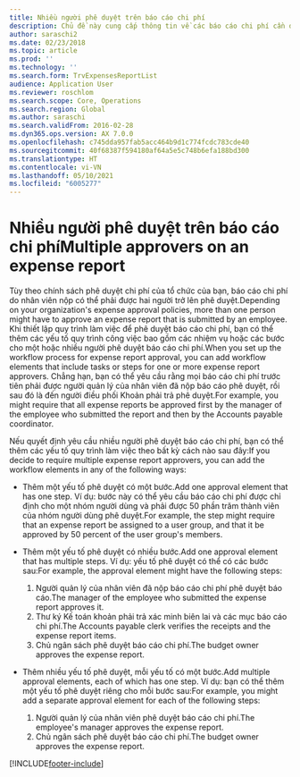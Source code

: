 ```yaml
---
title: Nhiều người phê duyệt trên báo cáo chi phí
description: Chủ đề này cung cấp thông tin về các báo cáo chi phí cần được nhiều người phê duyệt.
author: saraschi2
ms.date: 02/23/2018
ms.topic: article
ms.prod: ''
ms.technology: ''
ms.search.form: TrvExpensesReportList
audience: Application User
ms.reviewer: roschlom
ms.search.scope: Core, Operations
ms.search.region: Global
ms.author: saraschi
ms.search.validFrom: 2016-02-28
ms.dyn365.ops.version: AX 7.0.0
ms.openlocfilehash: c745dda957fab5acc464b9d1c774fcdc783cde40
ms.sourcegitcommit: 40f68387f594180af64a5e5c748b6efa188bd300
ms.translationtype: HT
ms.contentlocale: vi-VN
ms.lasthandoff: 05/10/2021
ms.locfileid: "6005277"
---
```

# <a name="multiple-approvers-on-an-expense-report"></a><span data-ttu-id="d154b-103">Nhiều người phê duyệt trên báo cáo chi phí</span><span class="sxs-lookup"><span data-stu-id="d154b-103">Multiple approvers on an expense report</span></span>

<span data-ttu-id="d154b-104">Tùy theo chính sách phê duyệt chi phí của tổ chức của bạn, báo cáo chi phí do nhân viên nộp có thể phải được hai người trở lên phê duyệt.</span><span class="sxs-lookup"><span data-stu-id="d154b-104">Depending on your organization's expense approval policies, more than one person might have to approve an expense report that is submitted by an employee.</span></span> <span data-ttu-id="d154b-105">Khi thiết lập quy trình làm việc để phê duyệt báo cáo chi phí, bạn có thể thêm các yếu tố quy trình công việc bao gồm các nhiệm vụ hoặc các bước cho một hoặc nhiều người phê duyệt báo cáo chi phí.</span><span class="sxs-lookup"><span data-stu-id="d154b-105">When you set up the workflow process for expense report approval, you can add workflow elements that include tasks or steps for one or more expense report approvers.</span></span> <span data-ttu-id="d154b-106">Chẳng hạn, bạn có thể yêu cầu rằng mọi báo cáo chi phí trước tiên phải được người quản lý của nhân viên đã nộp báo cáo phê duyệt, rồi sau đó là đến người điều phối Khoản phải trả phê duyệt.</span><span class="sxs-lookup"><span data-stu-id="d154b-106">For example, you might require that all expense reports be approved first by the manager of the employee who submitted the report and then by the Accounts payable coordinator.</span></span>

<span data-ttu-id="d154b-107">Nếu quyết định yêu cầu nhiều người phê duyệt báo cáo chi phí, bạn có thể thêm các yếu tố quy trình làm việc theo bất kỳ cách nào sau đây:</span><span class="sxs-lookup"><span data-stu-id="d154b-107">If you decide to require multiple expense report approvers, you can add the workflow elements in any of the following ways:</span></span>

- <span data-ttu-id="d154b-108">Thêm một yếu tố phê duyệt có một bước.</span><span class="sxs-lookup"><span data-stu-id="d154b-108">Add one approval element that has one step.</span></span> <span data-ttu-id="d154b-109">Ví dụ: bước này có thể yêu cầu báo cáo chi phí được chỉ định cho một nhóm người dùng và phải được 50 phần trăm thành viên của nhóm người dùng phê duyệt.</span><span class="sxs-lookup"><span data-stu-id="d154b-109">For example, the step might require that an expense report be assigned to a user group, and that it be approved by 50 percent of the user group's members.</span></span>
- <span data-ttu-id="d154b-110">Thêm một yếu tố phê duyệt có nhiều bước.</span><span class="sxs-lookup"><span data-stu-id="d154b-110">Add one approval element that has multiple steps.</span></span> <span data-ttu-id="d154b-111">Ví dụ: yếu tố phê duyệt có thể có các bước sau:</span><span class="sxs-lookup"><span data-stu-id="d154b-111">For example, the approval element might have the following steps:</span></span>

    1. <span data-ttu-id="d154b-112">Người quản lý của nhân viên đã nộp báo cáo chi phí phê duyệt báo cáo.</span><span class="sxs-lookup"><span data-stu-id="d154b-112">The manager of the employee who submitted the expense report approves it.</span></span>
    2. <span data-ttu-id="d154b-113">Thư ký Kế toán khoản phải trả xác minh biên lai và các mục báo cáo chi phí.</span><span class="sxs-lookup"><span data-stu-id="d154b-113">The Accounts payable clerk verifies the receipts and the expense report items.</span></span>
    3. <span data-ttu-id="d154b-114">Chủ ngân sách phê duyệt báo cáo chi phí.</span><span class="sxs-lookup"><span data-stu-id="d154b-114">The budget owner approves the expense report.</span></span>

- <span data-ttu-id="d154b-115">Thêm nhiều yếu tố phê duyệt, mỗi yếu tố có một bước.</span><span class="sxs-lookup"><span data-stu-id="d154b-115">Add multiple approval elements, each of which has one step.</span></span> <span data-ttu-id="d154b-116">Ví dụ: bạn có thể thêm một yếu tố phê duyệt riêng cho mỗi bước sau:</span><span class="sxs-lookup"><span data-stu-id="d154b-116">For example, you might add a separate approval element for each of the following steps:</span></span>

    1. <span data-ttu-id="d154b-117">Người quản lý của nhân viên phê duyệt báo cáo chi phí.</span><span class="sxs-lookup"><span data-stu-id="d154b-117">The employee's manager approves the expense report.</span></span>
    2. <span data-ttu-id="d154b-118">Chủ ngân sách phê duyệt báo cáo chi phí.</span><span class="sxs-lookup"><span data-stu-id="d154b-118">The budget owner approves the expense report.</span></span>


[!INCLUDE[footer-include](../includes/footer-banner.md)]